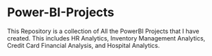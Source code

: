 # Power-BI-Projects
This Repository is a collection of All the PowerBI Projects that I have created. This includes HR Analytics, Inventory Management Analytics, Credit Card Financial Analysis, and Hospital Analytics.
